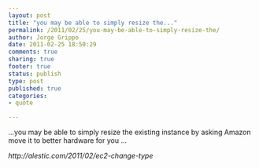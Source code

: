 ```yaml
--- 
layout: post
title: "you may be able to simply resize the..."
permalink: /2011/02/25/you-may-be-able-to-simply-resize-the/
author: Jorge Grippo
date: 2011-02-25 18:50:29
comments: true
sharing: true
footer: true
status: publish
type: post
published: true
categories: 
- quote

---
```

<!-- 173 -->
<p>...you may be able to simply resize the existing instance by asking Amazon move it to better hardware for you ...</p><cite>http://alestic.com/2011/02/ec2-change-type</cite>

